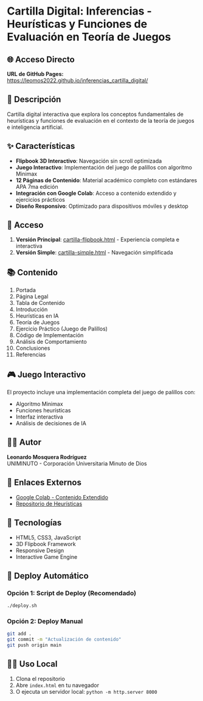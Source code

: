 # Cartilla Digital: Inferencias - Heurísticas y Funciones de Evaluación en Teoría de Juegos

## 🌐 Acceso Directo
**URL de GitHub Pages:** https://leomos2022.github.io/inferencias_cartilla_digital/

## 📖 Descripción
Cartilla digital interactiva que explora los conceptos fundamentales de heurísticas y funciones de evaluación en el contexto de la teoría de juegos e inteligencia artificial.

## ✨ Características
- **Flipbook 3D Interactivo**: Navegación sin scroll optimizada
- **Juego Interactivo**: Implementación del juego de palillos con algoritmo Minimax
- **12 Páginas de Contenido**: Material académico completo con estándares APA 7ma edición
- **Integración con Google Colab**: Acceso a contenido extendido y ejercicios prácticos
- **Diseño Responsivo**: Optimizado para dispositivos móviles y desktop

## 🚀 Acceso
1. **Versión Principal**: [cartilla-flipbook.html](./cartilla-flipbook.html) - Experiencia completa e interactiva
2. **Versión Simple**: [cartilla-simple.html](./cartilla-simple.html) - Navegación simplificada

## 📚 Contenido
1. Portada
2. Página Legal
3. Tabla de Contenido
4. Introducción
5. Heurísticas en IA
6. Teoría de Juegos
7. Ejercicio Práctico (Juego de Palillos)
8. Código de Implementación
9. Análisis de Comportamiento
10. Conclusiones
11. Referencias

## 🎮 Juego Interactivo
El proyecto incluye una implementación completa del juego de palillos con:
- Algoritmo Minimax
- Funciones heurísticas
- Interfaz interactiva
- Análisis de decisiones de IA

## 👨‍🎓 Autor
**Leonardo Mosquera Rodríguez**  
UNIMINUTO - Corporación Universitaria Minuto de Dios

## 🔗 Enlaces Externos
- [Google Colab - Contenido Extendido](https://colab.research.google.com/)
- [Repositorio de Heurísticas](https://github.com/leomos2022/inferencias_cartilla_digital)

## 📱 Tecnologías
- HTML5, CSS3, JavaScript
- 3D Flipbook Framework
- Responsive Design
- Interactive Game Engine

## 🚀 Deploy Automático

### Opción 1: Script de Deploy (Recomendado)
```bash
./deploy.sh
```

### Opción 2: Deploy Manual
```bash
git add .
git commit -m "Actualización de contenido"
git push origin main
```

## 🏃‍♂️ Uso Local
1. Clona el repositorio
2. Abre `index.html` en tu navegador
3. O ejecuta un servidor local: `python -m http.server 8000`